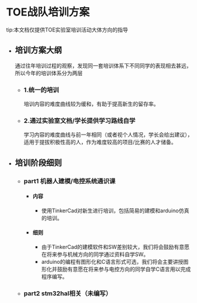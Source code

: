 # TOE战队培训方案
 tip:本文档仅提供TOE实验室培训活动大体方向的指导
 * ## 培训方案大纲
   通过往年培训过程的观察，发现同一套培训体系下不同同学的表现相去甚远，所以今年的培训体系分为两层
   * ### 1.统一的培训
     培训内容的难度曲线较为缓和，有助于提高新生的留存率。
   * ### 2.通过实验室文档/学长提供学习路线自学
     学习内容的难度曲线与前一年相同（或者视个人情况，学长会给出建议），适用于提拔积极性高的人，作为难度较高的项目/比赛的人才储备。
 * ## 培训阶段细则
   * ### part1 机器人建模/电控系统通识课
     * #### 内容
       * 使用TinkerCad对新生进行培训，包括简易的建模和arduino仿真的培训。
     * #### 细则
       * 由于TinkerCad的建模软件和SW差别较大，我们将会鼓励有意愿在将来参与机械方向的同学通过资料自学SW。
       * arduino的编程有图形化和C语言形式可选，我们将会主要讲授图形化并鼓励有意愿在将来参与电控方向的同学自学C语言用以完成程序编写。
   * ### part2 stm32hal相关（未编写）
     
